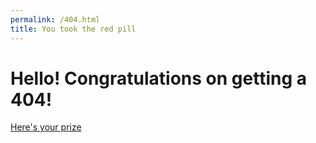 ```yaml
---
permalink: /404.html
title: You took the red pill
---
```


# Hello! Congratulations on getting a 404!

[Here's your prize](/404/invaders.html)


